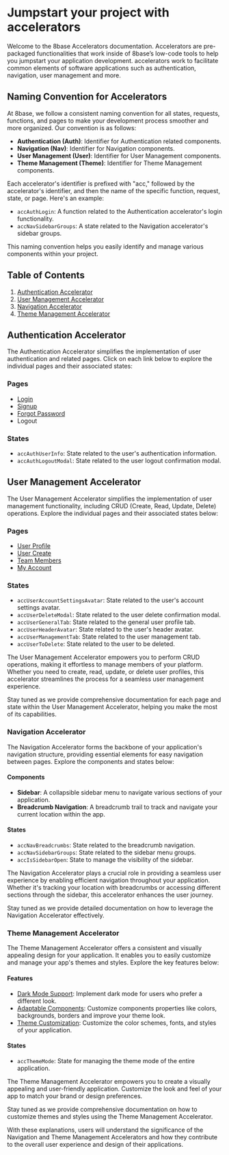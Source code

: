 # Jumpstart your project with accelerators

Welcome to the 8base Accelerators documentation. Accelerators are pre-packaged functionalities that work inside of 8base’s low-code tools to help you jumpstart your application development. accelerators work to facilitate common elements of software applications such as authentication, navigation, user management and more.

## Naming Convention for Accelerators

At 8base, we follow a consistent naming convention for all states, requests, functions, and pages to make your development process smoother and more organized. Our convention is as follows:

- **Authentication (Auth)**: Identifier for Authentication related components.
- **Navigation (Nav)**: Identifier for Navigation components.
- **User Management (User)**: Identifier for User Management components.
- **Theme Management (Theme)**: Identifier for Theme Management components.

Each accelerator's identifier is prefixed with "acc," followed by the accelerator's identifier, and then the name of the specific function, request, state, or page. Here's an example:

- `accAuthLogin`: A function related to the Authentication accelerator's login functionality.
- `accNavSidebarGroups`: A state related to the Navigation accelerator's sidebar groups.

This naming convention helps you easily identify and manage various components within your project.

## Table of Contents

1. [Authentication Accelerator](#authentication-accelerator)
2. [User Management Accelerator](#user-management-accelerator)
3. [Navigation Accelerator](#navigation-accelerator)
4. [Theme Management Accelerator](#theme-management-accelerator)

## Authentication Accelerator

The Authentication Accelerator simplifies the implementation of user authentication and related pages. Click on each link below to explore the individual pages and their associated states:

### Pages

- [Login](./authentication-accelerator/login.md)
- [Signup](./authentication-accelerator/signup.md)
- [Forgot Password](./authentication-accelerator/forgot-password.md)
- Logout

### States

- `accAuthUserInfo`: State related to the user's authentication information.
- `accAuthLogoutModal`: State related to the user logout confirmation modal.

## User Management Accelerator

The User Management Accelerator simplifies the implementation of user management functionality, including CRUD (Create, Read, Update, Delete) operations. Explore the individual pages and their associated states below:

### Pages

- [User Profile](./user-management-accelerator/user-profile.md)
- [User Create](./user-management-accelerator/user-create.md)
- [Team Members](./user-management-accelerator/team-members.md)
- [My Account](./user-management-accelerator/my-account.md)

### States

- `accUserAccountSettingsAvatar`: State related to the user's account settings avatar.
- `accUserDeleteModal`: State related to the user delete confirmation modal.
- `accUserGeneralTab`: State related to the general user profile tab.
- `accUserHeaderAvatar`: State related to the user's header avatar.
- `accUserManagementTab`: State related to the user management tab.
- `accUserToDelete`: State related to the user to be deleted.

The User Management Accelerator empowers you to perform CRUD operations, making it effortless to manage members of your platform. Whether you need to create, read, update, or delete user profiles, this accelerator streamlines the process for a seamless user management experience.

Stay tuned as we provide comprehensive documentation for each page and state within the User Management Accelerator, helping you make the most of its capabilities.

### Navigation Accelerator

The Navigation Accelerator forms the backbone of your application's navigation structure, providing essential elements for easy navigation between pages. Explore the components and states below:

#### Components

- **Sidebar**: A collapsible sidebar menu to navigate various sections of your application.
- **Breadcrumb Navigation**: A breadcrumb trail to track and navigate your current location within the app.

#### States

- `accNavBreadcrumbs`: State related to the breadcrumb navigation.
- `accNavSidebarGroups`: State related to the sidebar menu groups.
- `accIsSidebarOpen`: State to manage the visibility of the sidebar.

The Navigation Accelerator plays a crucial role in providing a seamless user experience by enabling efficient navigation throughout your application. Whether it's tracking your location with breadcrumbs or accessing different sections through the sidebar, this accelerator enhances the user journey.

Stay tuned as we provide detailed documentation on how to leverage the Navigation Accelerator effectively.

### Theme Management Accelerator

The Theme Management Accelerator offers a consistent and visually appealing design for your application. It enables you to easily customize and manage your app's themes and styles. Explore the key features below:

#### Features

- [Dark Mode Support](./theme-managment-accelerator/theme-managment.md#dark-mode-support): Implement dark mode for users who prefer a different look.
- [Adaptable Components](./theme-managment-accelerator/theme-managment.md#adaptable-components): Customize components properties like colors, backgrounds, borders and improve your theme look.
- [Theme Customization](./theme-managment-accelerator/theme-managment.md#theme-customization): Customize the color schemes, fonts, and styles of your application.

#### States

- `accThemeMode`: State for managing the theme mode of the entire application.

The Theme Management Accelerator empowers you to create a visually appealing and user-friendly application. Customize the look and feel of your app to match your brand or design preferences.

Stay tuned as we provide comprehensive documentation on how to customize themes and styles using the Theme Management Accelerator.

With these explanations, users will understand the significance of the Navigation and Theme Management Accelerators and how they contribute to the overall user experience and design of their applications.
